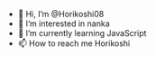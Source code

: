 - 👋 Hi, I’m @Horikoshi08
- 👀 I’m interested in nanka
- 🌱 I’m currently learning JavaScript
- 📫 How to reach me Horikoshi

<!---
Horikoshi08/Horikoshi08 is a ✨ special ✨ repository because its `README.md` (this file) appears on your GitHub profile.
You can click the Preview link to take a look at your changes.
--->
